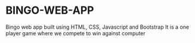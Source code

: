 # BINGO-WEB-APP
Bingo web app built using HTML, CSS, Javascript and Bootstrap
It is a one player game where we compete to win against computer
